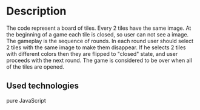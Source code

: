 # Description
The code represent a board of tiles. Every 2 tiles have the same image. At the beginning of a game each tile is closed,
 so user can not see a image. 
 The gameplay is the sequence of rounds. In each round user should select 2 tiles with
the same image to make them disappear. If he selects 2 tiles with different colors then they are flipped to "closed" state, 
and user proceeds with the next round. The game is considered to be over when all of the tiles are opened.
## Used technologies
pure JavaScript
